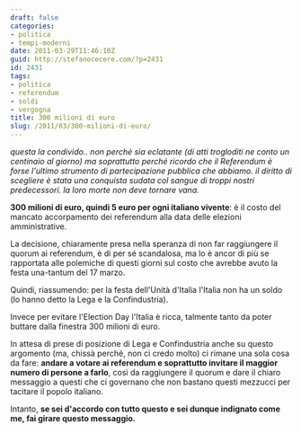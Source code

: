 ```yaml
---
draft: false
categories:
- politica
- tempi-moderni
date: 2011-03-29T11:46:10Z
guid: http://stefanocecere.com/?p=2431
id: 2431
tags:
- politica
- referendum
- soldi
- vergogna
title: 300 milioni di euro
slug: /2011/03/300-milioni-di-euro/
---
```


_questa la condivido.. non perché sia eclatante (di atti trogloditi ne conto un centinaio al giorno) ma soprattutto perché ricordo che il Referendum è forse l'ultimo strumento di partecipazione pubblica che abbiamo. il diritto di scegliere è stata una conquista sudata col sangue di troppi nostri predecessori. la loro morte non deve tornare vana._

**300 milioni di euro, quindi 5 euro per ogni italiano vivente**: è il costo del mancato accorpamento dei referendum alla data delle elezioni amministrative.
  
La decisione, chiaramente presa nella speranza di non far raggiungere il quorum ai referendum, è di per sé scandalosa, ma lo è ancor di più se rapportata alle polemiche di questi giorni sul costo che avrebbe avuto la festa una-tantum del 17 marzo.
  
Quindi, riassumendo: per la festa dell'Unità d'Italia l'Italia non ha un soldo (lo hanno detto la Lega e la Confindustria).
  
Invece per evitare l'Election Day l'Italia è ricca, talmente tanto da poter buttare dalla finestra 300 milioni di euro.
  
In attesa di prese di posizione di Lega e Confindustria anche su questo argomento (ma, chissà perché, non ci credo molto) ci rimane una sola cosa da fare: **andare a votare ai referendum e soprattutto invitare il maggior numero di persone a farlo**, così da raggiungere il quorum e dare il chiaro messaggio a questi che ci governano che non bastano questi mezzucci per tacitare il popolo italiano.

Intanto, **se sei d'accordo con tutto questo e sei dunque indignato come me, fai girare questo messaggio.**